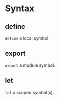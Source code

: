 # Syntax


## define

`define` a local symbol.

## export

`export` a module symbol.

## let

`let` a scoped symbol(s).
